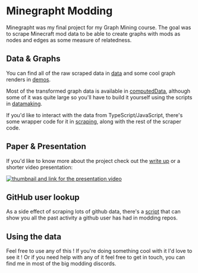 # Minegrapht Modding

Minegrapht was my final project for my Graph Mining course. The goal was to scrape Minecraft mod data to be able to create graphs with mods as nodes and edges as some measure of relatedness.

## Data & Graphs

You can find all of the raw scraped data in [data](data) and some cool graph renders in [demos](demos). 

Most of the transformed graph data is available in [computedData](computedData), although some of it was quite large so you'll have to build it yourself using the scripts in [datamaking](datamaking). 

If you'd like to interact with the data from TypeScript/JavaScript, there's some wrapper code for it in [scraping](scraping), along with the rest of the scraper code.

## Paper & Presentation

If you'd like to know more about the project check out the [write up](paper/paper.pdf) or a shorter video presentation: 

[![thumbnail and link for the presentation video](https://img.youtube.com/vi/r5T0yxO3ZNQ/maxresdefault.jpg)](https://www.youtube.com/watch?v=r5T0yxO3ZNQ)

## GitHub user lookup

As a side effect of scraping lots of github data, there's a [script](demos/userinfo.ts) that can show you all the past activity a github user has had in modding repos.

## Using the data

Feel free to use any of this ! If you're doing something cool with it I'd love to see it ! Or if you need help with any of it feel free to get in touch, you can find me in most of the big modding discords.